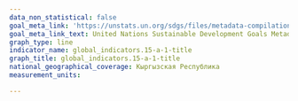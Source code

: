 ```yaml
---
data_non_statistical: false
goal_meta_link: 'https://unstats.un.org/sdgs/files/metadata-compilation/Metadata-Goal-15.pdf '
goal_meta_link_text: United Nations Sustainable Development Goals Metadata (PDF 4.0 MB)
graph_type: line
indicator_name: global_indicators.15-a-1-title
graph_title: global_indicators.15-a-1-title
national_geographical_coverage: Кыргызская Республика
measurement_units: 

---
```

